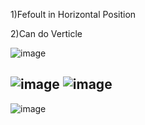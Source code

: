 1)Fefoult in Horizontal Position 

2)Can do Verticle 

![image](https://user-images.githubusercontent.com/57319180/196785676-b1bf7870-c6d5-4b90-abd5-cb8311bca0dc.png)


![image](https://user-images.githubusercontent.com/57319180/196784610-537de9bb-77c8-4d4e-b49f-1e2dec688cf6.png)
![image](https://user-images.githubusercontent.com/57319180/196785387-2ebf82a2-8b46-47e8-a3b2-075c259ee976.png)
------------------------------------------------------------------------------
![image](https://user-images.githubusercontent.com/57319180/196785487-91317429-b9da-4225-bfe8-a30711bc6012.png)
